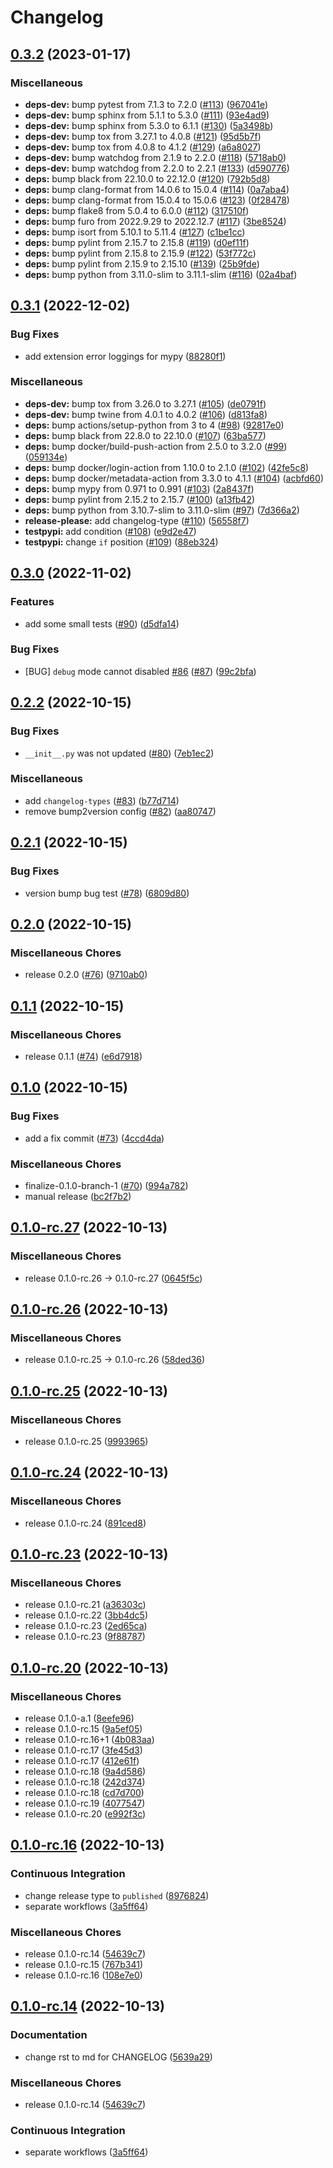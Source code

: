 # Changelog

## [0.3.2](https://github.com/bowentan/glob-linters/compare/v0.3.1...v0.3.2) (2023-01-17)


### Miscellaneous

* **deps-dev:** bump pytest from 7.1.3 to 7.2.0 ([#113](https://github.com/bowentan/glob-linters/issues/113)) ([967041e](https://github.com/bowentan/glob-linters/commit/967041e552fb835cd48de58dcb9b6977c8e503ae))
* **deps-dev:** bump sphinx from 5.1.1 to 5.3.0 ([#111](https://github.com/bowentan/glob-linters/issues/111)) ([93e4ad9](https://github.com/bowentan/glob-linters/commit/93e4ad9c3b5969b739d49b67daece7b46c9b1c2d))
* **deps-dev:** bump sphinx from 5.3.0 to 6.1.1 ([#130](https://github.com/bowentan/glob-linters/issues/130)) ([5a3498b](https://github.com/bowentan/glob-linters/commit/5a3498b214134ee87e32ceba5aaf4a0b71623902))
* **deps-dev:** bump tox from 3.27.1 to 4.0.8 ([#121](https://github.com/bowentan/glob-linters/issues/121)) ([95d5b7f](https://github.com/bowentan/glob-linters/commit/95d5b7ffb8005692904bd7512e2bd4406e17c320))
* **deps-dev:** bump tox from 4.0.8 to 4.1.2 ([#129](https://github.com/bowentan/glob-linters/issues/129)) ([a6a8027](https://github.com/bowentan/glob-linters/commit/a6a80273eadc95c0b7975d01f1030552e78ddab0))
* **deps-dev:** bump watchdog from 2.1.9 to 2.2.0 ([#118](https://github.com/bowentan/glob-linters/issues/118)) ([5718ab0](https://github.com/bowentan/glob-linters/commit/5718ab0e60adb36cbe55e75d17eb517c57405603))
* **deps-dev:** bump watchdog from 2.2.0 to 2.2.1 ([#133](https://github.com/bowentan/glob-linters/issues/133)) ([d590776](https://github.com/bowentan/glob-linters/commit/d5907762e7e43d9706abe0327407e48715422532))
* **deps:** bump black from 22.10.0 to 22.12.0 ([#120](https://github.com/bowentan/glob-linters/issues/120)) ([792b5d8](https://github.com/bowentan/glob-linters/commit/792b5d8a6565f802ab7a52ccfb170112aa022aca))
* **deps:** bump clang-format from 14.0.6 to 15.0.4 ([#114](https://github.com/bowentan/glob-linters/issues/114)) ([0a7aba4](https://github.com/bowentan/glob-linters/commit/0a7aba4e578f226f7c5cd6e62aded00539e10b08))
* **deps:** bump clang-format from 15.0.4 to 15.0.6 ([#123](https://github.com/bowentan/glob-linters/issues/123)) ([0f28478](https://github.com/bowentan/glob-linters/commit/0f28478b99450ad60856c12765349d76745f2a04))
* **deps:** bump flake8 from 5.0.4 to 6.0.0 ([#112](https://github.com/bowentan/glob-linters/issues/112)) ([317510f](https://github.com/bowentan/glob-linters/commit/317510f2f9f2c3868501d359e2f68ae4ed182650))
* **deps:** bump furo from 2022.9.29 to 2022.12.7 ([#117](https://github.com/bowentan/glob-linters/issues/117)) ([3be8524](https://github.com/bowentan/glob-linters/commit/3be8524f99c6146db95f83807f51f8889c2a7c97))
* **deps:** bump isort from 5.10.1 to 5.11.4 ([#127](https://github.com/bowentan/glob-linters/issues/127)) ([c1be1cc](https://github.com/bowentan/glob-linters/commit/c1be1ccf2eebed7c0b5a407523542330e2772b89))
* **deps:** bump pylint from 2.15.7 to 2.15.8 ([#119](https://github.com/bowentan/glob-linters/issues/119)) ([d0ef11f](https://github.com/bowentan/glob-linters/commit/d0ef11fdf0b0aec942f85303aa517a5a6dcf5c12))
* **deps:** bump pylint from 2.15.8 to 2.15.9 ([#122](https://github.com/bowentan/glob-linters/issues/122)) ([53f772c](https://github.com/bowentan/glob-linters/commit/53f772ceb08e6b45254d1419d7a6805fdf57768d))
* **deps:** bump pylint from 2.15.9 to 2.15.10 ([#139](https://github.com/bowentan/glob-linters/issues/139)) ([25b9fde](https://github.com/bowentan/glob-linters/commit/25b9fde97077abd1357d4aa61409e0ac5816cbe7))
* **deps:** bump python from 3.11.0-slim to 3.11.1-slim ([#116](https://github.com/bowentan/glob-linters/issues/116)) ([02a4baf](https://github.com/bowentan/glob-linters/commit/02a4baf3ac164e62eb69b3332d81f6ad3b0ad997))

## [0.3.1](https://github.com/bowentan/glob-linters/compare/v0.3.0...v0.3.1) (2022-12-02)


### Bug Fixes

* add extension error loggings for mypy ([88280f1](https://github.com/bowentan/glob-linters/commit/88280f10ed9b1eacb3fd19326a5c562e9885628f))


### Miscellaneous

* **deps-dev:** bump tox from 3.26.0 to 3.27.1 ([#105](https://github.com/bowentan/glob-linters/issues/105)) ([de0791f](https://github.com/bowentan/glob-linters/commit/de0791f70cc01c00599148eed4b870f0825ddb43))
* **deps-dev:** bump twine from 4.0.1 to 4.0.2 ([#106](https://github.com/bowentan/glob-linters/issues/106)) ([d813fa8](https://github.com/bowentan/glob-linters/commit/d813fa86a8151f7d1d5ae08b9d71421077c85c62))
* **deps:** bump actions/setup-python from 3 to 4 ([#98](https://github.com/bowentan/glob-linters/issues/98)) ([92817e0](https://github.com/bowentan/glob-linters/commit/92817e0a6338b0970987e61616adc83f7c179ba5))
* **deps:** bump black from 22.8.0 to 22.10.0 ([#107](https://github.com/bowentan/glob-linters/issues/107)) ([63ba577](https://github.com/bowentan/glob-linters/commit/63ba577e6144a94284a7c00a5382442fe76afafb))
* **deps:** bump docker/build-push-action from 2.5.0 to 3.2.0 ([#99](https://github.com/bowentan/glob-linters/issues/99)) ([059134e](https://github.com/bowentan/glob-linters/commit/059134ee4fed632d207bf6ab1ab471fbe4be5bab))
* **deps:** bump docker/login-action from 1.10.0 to 2.1.0 ([#102](https://github.com/bowentan/glob-linters/issues/102)) ([42fe5c8](https://github.com/bowentan/glob-linters/commit/42fe5c8d822543e42f4941fe6ebec34153000be0))
* **deps:** bump docker/metadata-action from 3.3.0 to 4.1.1 ([#104](https://github.com/bowentan/glob-linters/issues/104)) ([acbfd60](https://github.com/bowentan/glob-linters/commit/acbfd60a470912cdffdae19a3ef0501432ce63ce))
* **deps:** bump mypy from 0.971 to 0.991 ([#103](https://github.com/bowentan/glob-linters/issues/103)) ([2a8437f](https://github.com/bowentan/glob-linters/commit/2a8437f3fcb4e5fcffb2ddfc501138eeb277c9ca))
* **deps:** bump pylint from 2.15.2 to 2.15.7 ([#100](https://github.com/bowentan/glob-linters/issues/100)) ([a13fb42](https://github.com/bowentan/glob-linters/commit/a13fb42096cce0f657f560a38dec0ccd4c4b9e37))
* **deps:** bump python from 3.10.7-slim to 3.11.0-slim ([#97](https://github.com/bowentan/glob-linters/issues/97)) ([7d366a2](https://github.com/bowentan/glob-linters/commit/7d366a262e660a93257ccd23ffb793c4d74efa02))
* **release-please:** add changelog-type ([#110](https://github.com/bowentan/glob-linters/issues/110)) ([56558f7](https://github.com/bowentan/glob-linters/commit/56558f7c91c6ad2944e3c89f2653c96455cd6e98))
* **testpypi:** add condition ([#108](https://github.com/bowentan/glob-linters/issues/108)) ([e9d2e47](https://github.com/bowentan/glob-linters/commit/e9d2e47ac5b7b6f83ee3055344878929267413dc))
* **testpypi:** change `if` position ([#109](https://github.com/bowentan/glob-linters/issues/109)) ([88eb324](https://github.com/bowentan/glob-linters/commit/88eb3243ea64fb38f79df1d52bdf0902a9505954))

## [0.3.0](https://github.com/bowentan/glob-linters/compare/v0.2.2...v0.3.0) (2022-11-02)


### Features

* add some small tests ([#90](https://github.com/bowentan/glob-linters/issues/90)) ([d5dfa14](https://github.com/bowentan/glob-linters/commit/d5dfa14c2a86431e0754390ae1004753107ef487))


### Bug Fixes

* [BUG] `debug` mode cannot disabled [#86](https://github.com/bowentan/glob-linters/issues/86) ([#87](https://github.com/bowentan/glob-linters/issues/87)) ([99c2bfa](https://github.com/bowentan/glob-linters/commit/99c2bfa814547c85354080b2d9455b1a8c2e4540))

## [0.2.2](https://github.com/bowentan/glob-linters/compare/v0.2.1...v0.2.2) (2022-10-15)


### Bug Fixes

* `__init__.py` was not updated ([#80](https://github.com/bowentan/glob-linters/issues/80)) ([7eb1ec2](https://github.com/bowentan/glob-linters/commit/7eb1ec203fd4b95e7f901fefa1abb07a6feb63a1))


### Miscellaneous

* add `changelog-types` ([#83](https://github.com/bowentan/glob-linters/issues/83)) ([b77d714](https://github.com/bowentan/glob-linters/commit/b77d714c2bc1b322ce62788105bea9c7874aace2))
* remove bump2version config ([#82](https://github.com/bowentan/glob-linters/issues/82)) ([aa80747](https://github.com/bowentan/glob-linters/commit/aa80747aff60a7b37d2430ae49bc06e00d5d96f6))

## [0.2.1](https://github.com/bowentan/glob-linters/compare/v0.2.0...v0.2.1) (2022-10-15)


### Bug Fixes

* version bump bug test ([#78](https://github.com/bowentan/glob-linters/issues/78)) ([6809d80](https://github.com/bowentan/glob-linters/commit/6809d80af5097da6d0fefa9cd7af2530e27b7ba8))

## [0.2.0](https://github.com/bowentan/glob-linters/compare/v0.1.1...v0.2.0) (2022-10-15)


### Miscellaneous Chores

* release 0.2.0 ([#76](https://github.com/bowentan/glob-linters/issues/76)) ([9710ab0](https://github.com/bowentan/glob-linters/commit/9710ab0521c757da24676dbc521522e3611ec5a3))

## [0.1.1](https://github.com/bowentan/glob-linters/compare/v0.1.0...v0.1.1) (2022-10-15)


### Miscellaneous Chores

* release 0.1.1 ([#74](https://github.com/bowentan/glob-linters/issues/74)) ([e6d7918](https://github.com/bowentan/glob-linters/commit/e6d7918336b8e54b4a9284164584393bcf9aaae0))

## [0.1.0](https://github.com/bowentan/glob-linters/compare/v0.1.0-rc.27...v0.1.0) (2022-10-15)


### Bug Fixes

* add a fix commit ([#73](https://github.com/bowentan/glob-linters/issues/73)) ([4ccd4da](https://github.com/bowentan/glob-linters/commit/4ccd4da34d210603c5a3cd03a8111ac724345e34))


### Miscellaneous Chores

* finalize-0.1.0-branch-1 ([#70](https://github.com/bowentan/glob-linters/issues/70)) ([994a782](https://github.com/bowentan/glob-linters/commit/994a78277df6212b9737fa608a2c59cd6bf0397e))
* manual release ([bc2f7b2](https://github.com/bowentan/glob-linters/commit/bc2f7b2f5377c28c1d2de268f4205d109dfaaa55))

## [0.1.0-rc.27](https://github.com/bowentan/glob-linters/compare/v0.1.0-rc.26...v0.1.0-rc.27) (2022-10-13)


### Miscellaneous Chores

* release 0.1.0-rc.26 → 0.1.0-rc.27 ([0645f5c](https://github.com/bowentan/glob-linters/commit/0645f5cc92a1a70a70cb7d39c0db82f7cc7ebb64))

## [0.1.0-rc.26](https://github.com/bowentan/glob-linters/compare/v0.1.0-rc.25...v0.1.0-rc.26) (2022-10-13)


### Miscellaneous Chores

* release 0.1.0-rc.25 → 0.1.0-rc.26 ([58ded36](https://github.com/bowentan/glob-linters/commit/58ded361c6ec129b00fc04173612549bbb7576fe))

## [0.1.0-rc.25](https://github.com/bowentan/glob-linters/compare/v0.1.0-rc.24...v0.1.0-rc.25) (2022-10-13)


### Miscellaneous Chores

* release 0.1.0-rc.25 ([9993965](https://github.com/bowentan/glob-linters/commit/999396556893dc4b3908cab7103bb9eb110e81be))

## [0.1.0-rc.24](https://github.com/bowentan/glob-linters/compare/v0.1.0-rc.23...v0.1.0-rc.24) (2022-10-13)


### Miscellaneous Chores

* release 0.1.0-rc.24 ([891ced8](https://github.com/bowentan/glob-linters/commit/891ced8e6d131069392268f19e981d795c554bfc))

## [0.1.0-rc.23](https://github.com/bowentan/glob-linters/compare/v0.1.0-rc.20...v0.1.0-rc.23) (2022-10-13)


### Miscellaneous Chores

* release 0.1.0-rc.21 ([a36303c](https://github.com/bowentan/glob-linters/commit/a36303c916f64dfbabd0c0a446b58cf6a5757c78))
* release 0.1.0-rc.22 ([3bb4dc5](https://github.com/bowentan/glob-linters/commit/3bb4dc5d64f9d0f57f5a383168eeaa6b56e1a236))
* release 0.1.0-rc.23 ([2ed65ca](https://github.com/bowentan/glob-linters/commit/2ed65ca59e92ce4d07ca2cdab203ea1b6253ec56))
* release 0.1.0-rc.23 ([9f88787](https://github.com/bowentan/glob-linters/commit/9f88787921e61f418fe1adff077fe4014a10db8d))

## [0.1.0-rc.20](https://github.com/bowentan/glob-linters/compare/v0.1.0-rc.16...v0.1.0-rc.20) (2022-10-13)


### Miscellaneous Chores

* release 0.1.0-a.1 ([8eefe96](https://github.com/bowentan/glob-linters/commit/8eefe96577bc4fac546389d39fe801c348124566))
* release 0.1.0-rc.15 ([9a5ef05](https://github.com/bowentan/glob-linters/commit/9a5ef05f26c51332d49557fd03d07267e5b1902f))
* release 0.1.0-rc.16+1 ([4b083aa](https://github.com/bowentan/glob-linters/commit/4b083aab8e872bbe5b27298e0c6eb801a0b9ac26))
* release 0.1.0-rc.17 ([3fe45d3](https://github.com/bowentan/glob-linters/commit/3fe45d37b1a678df23d6efd756a739e812f7afac))
* release 0.1.0-rc.17 ([412e61f](https://github.com/bowentan/glob-linters/commit/412e61f8457a9a303ce74d23d2dad5b2e8ad6003))
* release 0.1.0-rc.18 ([9a4d586](https://github.com/bowentan/glob-linters/commit/9a4d586cf9282a90174c91c95489842651aa47e9))
* release 0.1.0-rc.18 ([242d374](https://github.com/bowentan/glob-linters/commit/242d37404567157df84d22d60dc0b2e1ecb85df6))
* release 0.1.0-rc.18 ([cd7d700](https://github.com/bowentan/glob-linters/commit/cd7d700958f833e010cdccdc211990073d184f2f))
* release 0.1.0-rc.19 ([4077547](https://github.com/bowentan/glob-linters/commit/407754780f7756ce05cf051d92250e5ebde1adbd))
* release 0.1.0-rc.20 ([e992f3c](https://github.com/bowentan/glob-linters/commit/e992f3c43d59c66fc85ba0b45b0bd9064adfc6b9))

## [0.1.0-rc.16](https://github.com/bowentan/glob-linters/compare/v0.1.0-rc.14...v0.1.0-rc.16) (2022-10-13)


### Continuous Integration

* change release type to `published` ([8976824](https://github.com/bowentan/glob-linters/commit/89768245990625e414f2d3773865a02ce8611653))
* separate workflows ([3a5ff64](https://github.com/bowentan/glob-linters/commit/3a5ff64dea7614053f8c9509abec6cb0d4333b5a))


### Miscellaneous Chores

* release 0.1.0-rc.14 ([54639c7](https://github.com/bowentan/glob-linters/commit/54639c701c5022b8540adad164a72eaad7584d57))
* release 0.1.0-rc.15 ([767b341](https://github.com/bowentan/glob-linters/commit/767b341fd6aa020c86c28a1009230a12f6883708))
* release 0.1.0-rc.16 ([108e7e0](https://github.com/bowentan/glob-linters/commit/108e7e02815e6824334dcb2868e977a678a5f411))

## [0.1.0-rc.14](https://github.com/bowentan/glob-linters/compare/v0.1.0-rc.13...v0.1.0-rc.14) (2022-10-13)

### Documentation

-   change rst to md for CHANGELOG ([5639a29](https://github.com/bowentan/glob-linters/commit/5639a291ce7724cce54dbd19924eba32a5b785bd))

### Miscellaneous Chores

-   release 0.1.0-rc.14 ([54639c7](https://github.com/bowentan/glob-linters/commit/54639c701c5022b8540adad164a72eaad7584d57))

### Continuous Integration

-   separate workflows ([3a5ff64](https://github.com/bowentan/glob-linters/commit/3a5ff64dea7614053f8c9509abec6cb0d4333b5a))
